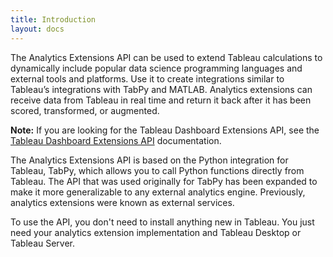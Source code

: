 ```yaml
---
title: Introduction
layout: docs
---
```


The Analytics Extensions API can be used to extend Tableau calculations to dynamically include popular data science programming languages and external tools and platforms. Use it to create integrations similar to Tableau’s integrations with TabPy and MATLAB. Analytics extensions can receive data from Tableau in real time and return it back after it has been scored, transformed, or augmented.

<div class="alert alert-info"><b>Note:</b> If you are looking for the Tableau Dashboard Extensions API, see the <a href="https://tableau.github.io/extensions-api/#" target="_blank">Tableau Dashboard Extensions API</a> documentation.
</div>

The Analytics Extensions API is based on the Python integration for Tableau, TabPy, which allows you to call Python functions directly from Tableau. The API that was used originally for TabPy has been expanded to make it more generalizable to any external analytics engine. Previously, analytics extensions were known as external services.

To use the API, you don't need to install anything new in Tableau. You just need your analytics extension implementation and Tableau Desktop or Tableau Server.
